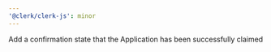```yaml
---
'@clerk/clerk-js': minor
---
```


Add a confirmation state that the Application has been successfully claimed
